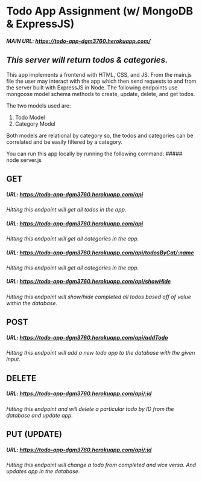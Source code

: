 # Todo App Assignment (w/ MongoDB & ExpressJS)
##### MAIN URL: https://todo-app-dgm3760.herokuapp.com/
*This server will return todos & categories.*
--------------------------------------------------------------
This app implements a frontend with HTML, CSS, and JS. From the main.js
file the user may interact with the app which then send requests to
and from the server built with ExpressJS in Node. The following endpoints
use mongoose model schema methods to create, update, delete, and get todos.

The two models used are: 

1. Todo Model 
2. Category Model

Both models are relational by category so, the todos and categories can be
correlated and be easily filtered by a category.

You can run this app locally by running the following command: ##### node server.js

## GET
##### URL: https://todo-app-dgm3760.herokuapp.com/api
*Hitting this endpoint will get all todos in the app.*

##### URL: https://todo-app-dgm3760.herokuapp.com/api
*Hitting this endpoint will get all categories in the app.*

##### URL: https://todo-app-dgm3760.herokuapp.com/api/todosByCat/:name
*Hitting this endpoint will get all categories in the app.*

##### URL: https://todo-app-dgm3760.herokuapp.com/api/showHide
*Hitting this endpoint will show/hide completed all todos based off of value within the database.*

## POST
##### URL: https://todo-app-dgm3760.herokuapp.com/api/addTodo
*Hitting this endpoint will add a new todo app to the database with the given input.*

## DELETE
##### URL: https://todo-app-dgm3760.herokuapp.com/api/:id
*Hitting this endpoint and will delete a particular todo by ID from the database and update app.*

## PUT (UPDATE)
##### URL: https://todo-app-dgm3760.herokuapp.com/api/:id
*Hitting this endpoint will change a todo from completed and vice versa. And updates app in the database.* 

